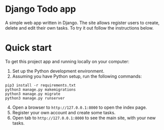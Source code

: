 # Django Todo app
A simple web app written in Django.
The site allows register users to create, delete and edit their own tasks.
To try it out follow the instructions below.

# Quick start
To get this project app and running locally on your computer:
1. Set up the Python development environment.
2. Assuming you have Python setup, run the following commands:
```
pip3 install -r requirements.txt
python3 manage.py makemigrations
python3 manage.py migrate
python3 manage.py runserver
```
4. Open a browser to ```http://127.0.0.1:8000``` to open the index page.
5. Register your own account and create some tasks.
6. Open tab to ```http://127.0.0.1:8000``` to see the main site, with your new tasks.
